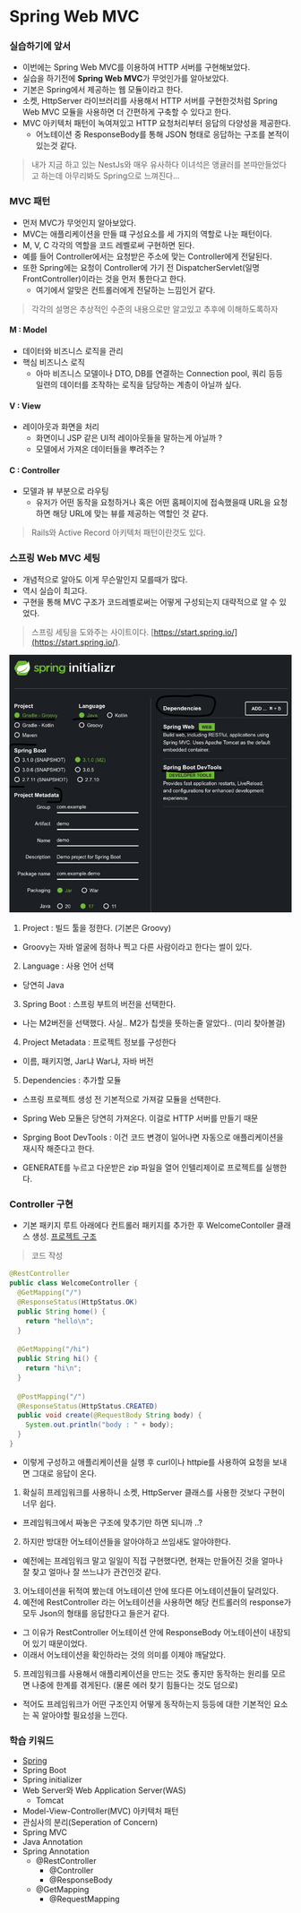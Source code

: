 # Spring Web MVC


### 실습하기에 앞서
- 이번에는 Spring Web MVC를 이용하여 HTTP 서버를 구현해보았다. 
- 실습을 하기전에 **Spring Web MVC**가 무엇인가를 알아보았다.
- 기본은 Spring에서 제공하는 웹 모듈이라고 한다. 
- 소켓, HttpServer 라이브러리를 사용해서 HTTP 서버를 구현한것처럼 Spring Web MVC 모듈을 사용하면 더 간편하게 구축할 수 있다고 한다. 
- MVC 아키텍처 패턴이 녹여져있고 HTTP 요청처리부터 응답의 다양성을 제공한다. 
  - 어노테이션 중 ResponseBody를 통해 JSON 형태로 응답하는 구조를 본적이 있는것 같다.

> 내가 지금 하고 있는 NestJs와 매우 유사하다 이녀석은 앵귤러를 본따만들었다고 하는데 아무리봐도 Spring으로 느껴진다...


### MVC 패턴
- 먼저 MVC가 무엇인지 알아보았다. 
- MVC는 애플리케이션을 만들 떄 구성요소를 세 가지의 역할로 나눈 패턴이다.
- M, V, C 각각의 역할을 코드 레벨로써 구현하면 된다.
- 예를 들어 Controller에서는 요청받은 주소에 맞는 Controller에게 전달된다.
- 또한 Spring에는 요청이 Controller에 가기 전 DispatcherServlet(일명 FrontController)이라는 것을 먼저 통한다고 한다. 
  - 여기에서 알맞은 컨트롤러에게 전달하는 느낌인거 같다.

> 각각의 설명은 추상적인 수준의 내용으로만 알고있고 추후에 이해하도록하자
#### M : Model
- 데이터와 비즈니스 로직을 관리
- 핵심 비즈니스 로직
  - 아마 비즈니스 모델이나 DTO, DB를 연결하는 Connection pool, 쿼리 등등 일련의 데이터를 조작하는 로직을 담당하는 계층이 아닐까 싶다.

#### V : View
- 레이아웃과 화면을 처리
  - 화면이니 JSP 같은 UI적 레이아웃들을 말하는게 아닐까 ?
  - 모델에서 가져온 데이터들을 뿌려주는 ?

#### C : Controller
- 모델과 뷰 부분으로 라우팅
  - 유저가 어떤 동작을 요청하거나 혹은 어떤 홈페이지에 접속했을때 URL을 요청하면 해당 URL에 맞는 뷰를 제공하는 역할인 것 같다.

> Rails와 Active Record 아키텍처 패턴이란것도 있다.

### 스프링 Web MVC 세팅
- 개념적으로 알아도 이게 무슨말인지 모를때가 많다. 
- 역시 실습이 최고다. 
- 구현을 통해 MVC 구조가 코드레벨로써는 어떻게 구성되는지 대략적으로 알 수 있었다.

> 스프링 세팅을 도와주는 사이트이다.
[https://start.spring.io/](https://start.spring.io/).


![세팅화면](./../../resources/images/spring-setting.png)
1. Project : 빌드 툴을 정한다. (기본은 Groovy)
  - Groovy는 자바 얼굴에 점하나 찍고 다른 사람이라고 한다는 썰이 있다.
2. Language : 사용 언어 선택
  - 당연히 Java
3. Spring Boot : 스프링 부트의 버전을 선택한다.
  - 나는 M2버전을 선택했다. 사실.. M2가 칩셋을 뜻하는줄 알았다.. (미리 찾아볼걸)
4. Project Metadata : 프로젝트 정보를 구성한다
  - 이름, 패키지명, Jar냐 War냐, 자바 버전
5. Dependencies : 추가할 모듈
  - 스프링 프로젝트 생성 전 기본적으로 가져갈 모듈을 선택한다.
  - Spring Web 모듈은 당연히 가져온다. 이걸로 HTTP 서버를 만들기 때문
  - Sprging Boot DevTools : 이건 코드 변경이 일어나면 자동으로 애플리케이션을 재시작 해준다고 한다.

- GENERATE를 누르고 다운받은 zip 파일을 열어 인텔리제이로 프로젝트를 실행한다.

### Controller 구현
- 기본 패키지 루트 아래에다 컨트롤러 패키지를 추가한 후 WelcomeContoller 클래스 생성.
[프로젝트 구조](./../../resources/images/spring-setting2.png)


> 코드 작성
```java
@RestController
public class WelcomeController {
  @GetMapping("/")
  @ResponseStatus(HttpStatus.OK)
  public String home() {
    return "hello\n";
  }

  @GetMapping("/hi")
  public String hi() {
    return "hi\n";
  }

  @PostMapping("/")
  @ResponseStatus(HttpStatus.CREATED)
  public void create(@RequestBody String body) {
    System.out.println("body : " + body);
  }
}
```

- 이렇게 구성하고 애플리케이션을 실행 후 curl이나 httpie를 사용하여 요청을 보내면 그대로 응답이 온다. 


1. 확실히 프레임워크를 사용하니 소켓, HttpServer 클래스를 사용한 것보다 구현이 너무 쉽다.
  - 프레임워크에서 짜놓은 구조에 맞추기만 하면 되니까 ..?
2. 하지만 방대한 어노테이션들을 알아야하고 쓰임새도 알아야한다. 
  - 예전에는 프레임워크 말고 일일이 직접 구현했다면, 현재는 만들어진 것을 얼마나 잘 찾고 얼마나 잘 쓰느냐가 관건인것 같다.
3. 어노테이션을 뒤적여 봤는데 어노테이션 안에 또다른 어노테이션들이 달려있다.
4. 예전에 RestController 라는 어노테이션을 사용하면 해당 컨트롤러의 response가 모두 Json의 형태를 응답한다고 들은거 같다.
  - 그 이유가 RestController 어노테이션 안에 ResponseBody 어노테이션이 내장되어 있기 때문이었다.
  - 이래서 어노테이션을 확인하라는 것의 의미를 이제야 깨달았다.
5. 프레임워크를 사용해서 애플리케이션을 만드는 것도 좋지만 동작하는 원리를 모르면 나중에 한계를 겪게된다. (물론 에러 찾기 힘들다는 것도 덤으로)
  - 적어도 프레임워크가 어떤 구조인지 어떻게 동작하는지 등등에 대한 기본적인 요소는 꼭 알아야할 필요성을 느낀다.


### 학습 키워드
- [Spring](https://docs.spring.io/spring-framework/docs/current/reference/html/overview.html#overview)
- Spring Boot
- Spring initializer
- Web Server와 Web Application Server(WAS)
    - Tomcat
- Model-View-Controller(MVC) 아키텍처 패턴
- 관심사의 분리(Seperation of Concern)
- Spring MVC
- Java Annotation
- Spring Annotation
    - @RestController
        - @Controller
        - @ResponseBody
    - @GetMapping
        - @RequestMapping